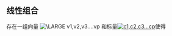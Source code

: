 ## 线性组合

存在一组向量 <img src="https://latex.codecogs.com/png.latex?\dpi{120}&space;\LARGE&space;v1,v2,v3....vp" title="\LARGE v1,v2,v3....vp" /> 和标量<a href="https://www.codecogs.com/eqnedit.php?latex=\inline&space;\dpi{120}&space;c1,c2,c3...cp" target="_blank"><img src="https://latex.codecogs.com/png.latex?\inline&space;\dpi{120}&space;c1,c2,c3...cp" title="c1,c2,c3...cp" /></a>使得
